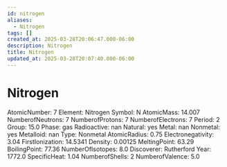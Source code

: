 ```yaml
---
id: nitrogen
aliases:
  - Nitrogen
tags: []
created_at: 2025-03-28T20:06:47.000-06:00
description: Nitrogen
title: Nitrogen
updated_at: 2025-03-28T20:07:40.000-06:00
---
```


# Nitrogen
AtomicNumber: 7
Element: Nitrogen
Symbol: N
AtomicMass: 14.007
NumberofNeutrons: 7
NumberofProtons: 7
NumberofElectrons: 7
Period: 2
Group: 15.0
Phase: gas
Radioactive: nan
Natural: yes
Metal: nan
Nonmetal: yes
Metalloid: nan
Type: Nonmetal
AtomicRadius: 0.75
Electronegativity: 3.04
FirstIonization: 14.5341
Density: 0.00125
MeltingPoint: 63.29
BoilingPoint: 77.36
NumberOfIsotopes: 8.0
Discoverer: Rutherford
Year: 1772.0
SpecificHeat: 1.04
NumberofShells: 2
NumberofValence: 5.0
